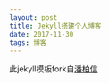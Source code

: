 ```yaml
---
layout: post
title: Jekyll搭建个人博客
date: 2017-11-30
tags: 博客   
---
```


此jekyll模板fork自[潘柏信](https://github.com/leopardpan/leopardpan.github.io)
